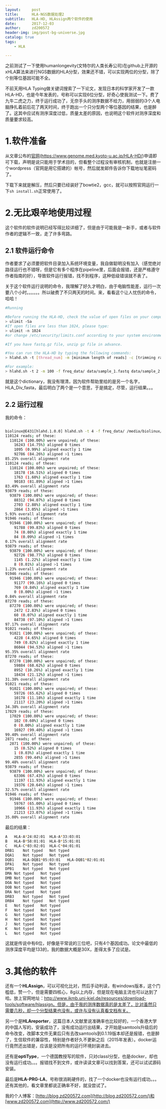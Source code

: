 ```yaml
---
layout:     post
title:      HLA-NGS数据处理2
subtitle:   HLA-HD, HLAssign两个软件的使用
date:       2017-12-03
author:     zd200572
header-img: img/post-bg-universe.jpg
catalog: true
tags:
    - HLA

---
```




之前测试了一下使用humanlongevity(文特尔的人类长寿公司)在github上开源的xHLA算法来进行NGS数据的HLA分型，效果还不错，可以实现两位的分型，除了个别等位基因可能不全。

不前天用HLA Typing做关键词搜索了一下论文，发现日本的科学家开发了一款HLA-HD，也是今年发表的，号称可以实现6位分型，好奇心使我测试一下。费了九牛二虎之力，终于运行成功了，无奈手头的测序数据不给力，用弱弱的i3个人电脑挣扎着前后花了两天时间，终于跑出一个只分型两个等位基因的结果，也是醉了。这其中应试有测序深度过低，质量太差的原因，也说明这个软件对测序深度和质量要求较高。

# 1.软件准备

从文章公布的[官网](https://www.genome.med.kyoto-u.ac.jp/HLA-HD/)(https://www.genome.med.kyoto-u.ac.jp/HLA-HD/)申请即可下载，声明是说只能用于学术目的，但看整个过程没有审核机制，也就是注册一个wordpress（官网是用它搭建的）帐号，然后就发邮件告诉你下载地址笔密码了。

下载下来就是解压，然后只要已经装好了bowtie2，gcc，就可以按照官网运行一下`sh install.sh`正常使用了。

# 2.无比艰辛地使用过程

这个软件的软件说明已经写得比较详细了，但是由于可能我是一新手，或者与软件作者的逻辑不一致，走了许多弯路。

## 2.1 软件运行命令

作者要求了必须要把软件目录加入系统环境变量，我自做聪明没有加入（感觉绝对路径运行也不错呀，但是它有多个程序在pipeline里，后面会报错，还是严格遵守作者指南的好），导致软件运行报错，找不到程序，这种低级错误就不表了。



关于这个软件运行说明的命令，我理解了好久才明白，由于电脑性能差，运行一次要八个小时。。。。。。所以破费了不只两天的时间。来，看看这个让人忧伤的命令，哈哈！



```sh
#Running

#Before running the HLA-HD, check the value of open files on your computer by typing:
> ulimit -Sa
#If open files are less than 1024, please type:
> ulimit -n 1024
#or change /etc/security/limits.conf according to your system environment.

#If you have fastq.gz file, unzip gz file in advance. 

#You can run the HLA-HD by typing the following commands:
> hlahd.sh -t [thread_num] -m [minimum length of reads] -c [trimming rate] -f [path_to freq_data directory] fastq_1 fastq_2 gene_split_filt path_to_dictionary_directory IDNAME[any name] output_directory

#For example:
> hlahd.sh -t 2 -m 100 -f freq_data/ data/sample_1.fastq data/sample_2.fastq HLA_gene.split.txt dictionary/ sampleID estimation
```

就是这个dictionary，我没有理清，因为软件帮助里给的是另一个名字， HLA_Div_fasta，最后明白了两个是一个意思，于是搞定，尽管，运行结果。。。

## 2.2 运行过程

我的命令：

```sh

biolinux@E431[hlahd.1.0.0] hlahd.sh -t 4 -f freq_data/ /media/biolinux/LENOVO_imcdul/hla20171102/filter/HLA-1_S82_L001_R1_001.fastq /media/biolinux/LENOVO_imcdul/hla20171102/filter/HLA-1_S82_L001_R2_001.fastq HLA_gene.split.txt dictionary hla-1 /media/biolinux/LENOVO_imcdul/hla-hd-result 
110124 reads; of these:
  110124 (100.00%) were unpaired; of these:
    16243 (14.75%) aligned 0 times
    1095 (0.99%) aligned exactly 1 time
    92786 (84.26%) aligned >1 times
85.25% overall alignment rate
110124 reads; of these:
  110124 (100.00%) were unpaired; of these:
    18178 (16.51%) aligned 0 times
    1763 (1.60%) aligned exactly 1 time
    90183 (81.89%) aligned >1 times
83.49% overall alignment rate
93879 reads; of these:
  93879 (100.00%) were unpaired; of these:
    88312 (94.07%) aligned 0 times
    2703 (2.88%) aligned exactly 1 time
    2864 (3.05%) aligned >1 times
5.93% overall alignment rate
91946 reads; of these:
  91946 (100.00%) were unpaired; of these:
    91788 (99.83%) aligned 0 times
    74 (0.08%) aligned exactly 1 time
    84 (0.09%) aligned >1 times
0.17% overall alignment rate
93879 reads; of these:
  93879 (100.00%) were unpaired; of these:
    92726 (98.77%) aligned 0 times
    1145 (1.22%) aligned exactly 1 time
    8 (0.01%) aligned >1 times
1.23% overall alignment rate
91946 reads; of these:
  91946 (100.00%) were unpaired; of these:
    91177 (99.16%) aligned 0 times
    769 (0.84%) aligned exactly 1 time
    0 (0.00%) aligned >1 times
0.84% overall alignment rate
87270 reads; of these:
  87270 (100.00%) were unpaired; of these:
    2472 (2.83%) aligned 0 times
    60 (0.07%) aligned exactly 1 time
    84738 (97.10%) aligned >1 times
97.17% overall alignment rate
91021 reads; of these:
  91021 (100.00%) were unpaired; of these:
    4228 (4.65%) aligned 0 times
    749 (0.82%) aligned exactly 1 time
    86044 (94.53%) aligned >1 times
95.35% overall alignment rate
87270 reads; of these:
  87270 (100.00%) were unpaired; of these:
    59884 (68.62%) aligned 0 times
    8952 (10.26%) aligned exactly 1 time
    18434 (21.12%) aligned >1 times
31.38% overall alignment rate
91021 reads; of these:
  91021 (100.00%) were unpaired; of these:
    59726 (65.62%) aligned 0 times
    10178 (11.18%) aligned exactly 1 time
    21117 (23.20%) aligned >1 times
34.38% overall alignment rate
17029 reads; of these:
  17029 (100.00%) were unpaired; of these:
    102 (0.60%) aligned 0 times
    0 (0.00%) aligned exactly 1 time
    16927 (99.40%) aligned >1 times
99.40% overall alignment rate
2871 reads; of these:
  2871 (100.00%) were unpaired; of these:
    15 (0.52%) aligned 0 times
    1 (0.03%) aligned exactly 1 time
    2855 (99.44%) aligned >1 times
99.48% overall alignment rate
93879 reads; of these:
  93879 (100.00%) were unpaired; of these:
    63306 (67.43%) aligned 0 times
    11197 (11.93%) aligned exactly 1 time
    19376 (20.64%) aligned >1 times
32.57% overall alignment rate
91946 reads; of these:
  91946 (100.00%) were unpaired; of these:
    59767 (65.00%) aligned 0 times
    10966 (11.93%) aligned exactly 1 time
    21213 (23.07%) aligned >1 times
35.00% overall alignment rate
```

最后的结果：

```sh
A	HLA-A*24:02:01	HLA-A*33:03:01
B	HLA-B*58:01:01	HLA-B*15:01:01
C	HLA-C*03:02:01	HLA-C*04:01:01
DRB1	Not typed	Not typed
DQA1	Not typed	Not typed
DQB1	HLA-DQB1*05:03:01	HLA-DQB1*02:01:01
DPA1	Not typed	Not typed
DPB1	Not typed	Not typed
DMA	Not typed	Not typed
DMB	Not typed	Not typed
DOA	Not typed	Not typed
DOB	Not typed	Not typed
DRA	Not typed	Not typed
DRB3	Not typed	Not typed
DRB4	Not typed	Not typed
E	Not typed	Not typed
F	Not typed	Not typed
G	Not typed	Not typed
H	Not typed	Not typed
J	Not typed	Not typed
K	Not typed	Not typed
L	Not typed	Not typed
```



这就是传说中有6位，好像是平常说的三位吧，只有4个基因成功。论文中最低的测序深度平均是133的，我的数据大概是30X，差得太多了应试是。

# 3.其他的软件

还有一个**HLAssign**，可以可视化比对，然后手动判读，有windows版本，这个门槛低，赞一个，但是需要四核心，8g以上内存，但是现在电脑主流也可以达到了哈。放上官网地址：http://www.ikmb.uni-kiel.de/resources/download-tools/software/hlassign。但是，由于我的测序数据真的是太差了，比对虽然只需要几秒，却一个分型结果也没有，或许与没有认真看文档有关。



另一个是**HLAreporter**，这篇日本人文献里说准确率也比较好的，一个香港大学的中国人写的，安装成功了，没有成功运行出结果，才开始是samtools升级后的命令改变，改脚本文件无果后只有去改samtools到0.1.19版本却还是报错，也是醉了，生信软件的兼容性，特别是作者好久不更新之后（2015年发表）。docker运行竟然还出错是，应该是没把所有的运行环境封装进去。



还有是**optiType**，一个德国教授写的软件，只对classI分型，也是docker，却也没有运行成功。。。报错找不到文件，或许读读文章可以找到答案，还可以试试源码安装。

最后是**HLA-PRG-LA**，号称很消耗硬件的，找了一个docker也没有运行成功。。。还有其他的，看文章里都说正确率不好，就没尝试了。

我的个人博客：[http://blog.zd200572.com](http://blog.zd200572.com/)和[www.zd200572.com](http://www.zd200572.com/)